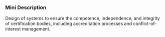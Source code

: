 ### Mini Description

Design of systems to ensure the competence, independence, and integrity of certification bodies, including accreditation processes and conflict-of-interest management.
